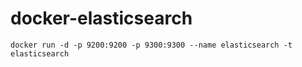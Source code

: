 docker-elasticsearch
====================

`docker run -d -p 9200:9200 -p 9300:9300 --name elasticsearch -t elasticsearch`
